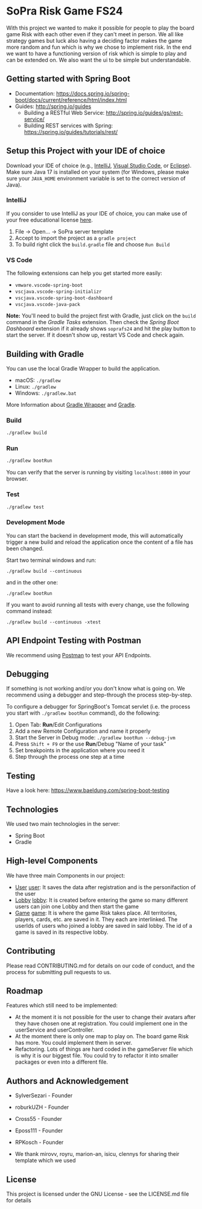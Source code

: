 # SoPra Risk Game FS24

With this project we wanted to make it possible for people to play the board game Risk with each other even if they can't meet in person. We all like strategy games but luck also having a deciding factor makes the game more random and fun which is why we chose to implement risk. In the end we want to have a functioning version of risk which is simple to play and can be extended on. We also want the ui to be simple but understandable.

## Getting started with Spring Boot
-   Documentation: https://docs.spring.io/spring-boot/docs/current/reference/html/index.html
-   Guides: http://spring.io/guides
    -   Building a RESTful Web Service: http://spring.io/guides/gs/rest-service/
    -   Building REST services with Spring: https://spring.io/guides/tutorials/rest/

## Setup this Project with your IDE of choice
Download your IDE of choice (e.g., [IntelliJ](https://www.jetbrains.com/idea/download/), [Visual Studio Code](https://code.visualstudio.com/), or [Eclipse](http://www.eclipse.org/downloads/)). Make sure Java 17 is installed on your system (for Windows, please make sure your `JAVA_HOME` environment variable is set to the correct version of Java).

### IntelliJ
If you consider to use IntelliJ as your IDE of choice, you can make use of your free educational license [here](https://www.jetbrains.com/community/education/#students).
1. File -> Open... -> SoPra server template
2. Accept to import the project as a `gradle project`
3. To build right click the `build.gradle` file and choose `Run Build`

### VS Code
The following extensions can help you get started more easily:
-   `vmware.vscode-spring-boot`
-   `vscjava.vscode-spring-initializr`
-   `vscjava.vscode-spring-boot-dashboard`
-   `vscjava.vscode-java-pack`

**Note:** You'll need to build the project first with Gradle, just click on the `build` command in the _Gradle Tasks_ extension. Then check the _Spring Boot Dashboard_ extension if it already shows `soprafs24` and hit the play button to start the server. If it doesn't show up, restart VS Code and check again.

## Building with Gradle
You can use the local Gradle Wrapper to build the application.
-   macOS: `./gradlew`
-   Linux: `./gradlew`
-   Windows: `./gradlew.bat`

More Information about [Gradle Wrapper](https://docs.gradle.org/current/userguide/gradle_wrapper.html) and [Gradle](https://gradle.org/docs/).

### Build

```bash
./gradlew build
```

### Run

```bash
./gradlew bootRun
```

You can verify that the server is running by visiting `localhost:8080` in your browser.

### Test

```bash
./gradlew test
```

### Development Mode
You can start the backend in development mode, this will automatically trigger a new build and reload the application
once the content of a file has been changed.

Start two terminal windows and run:

`./gradlew build --continuous`

and in the other one:

`./gradlew bootRun`

If you want to avoid running all tests with every change, use the following command instead:

`./gradlew build --continuous -xtest`

## API Endpoint Testing with Postman
We recommend using [Postman](https://www.getpostman.com) to test your API Endpoints.

## Debugging
If something is not working and/or you don't know what is going on. We recommend using a debugger and step-through the process step-by-step.

To configure a debugger for SpringBoot's Tomcat servlet (i.e. the process you start with `./gradlew bootRun` command), do the following:

1. Open Tab: **Run**/Edit Configurations
2. Add a new Remote Configuration and name it properly
3. Start the Server in Debug mode: `./gradlew bootRun --debug-jvm`
4. Press `Shift + F9` or the use **Run**/Debug "Name of your task"
5. Set breakpoints in the application where you need it
6. Step through the process one step at a time

## Testing
Have a look here: https://www.baeldung.com/spring-boot-testing

## Technologies
We used two main technologies in the server:
-   Spring Boot
-   Gradle

## High-level Components
We have three main Components in our project:
-   [User] [user]: It saves the data after registration and is the personifaction of the user
-   [Lobby] [lobby]: It is created before entering the game so many different users can join one Lobby and then start the game
-   [Game] [game]: It is where the game Risk takes place. All territories, players, cards, etc. are saved in it.
They each are interlinked. The userIds of users who joined a lobby are saved in said lobby. The id of a game is saved in its respective lobby. 


## Contributing
Please read CONTRIBUTING.md for details on our code of conduct, and the process for submitting pull requests to us.

## Roadmap
Features which still need to be implemented:
-   At the moment it is not possible for the user to change their avatars after they have chosen one at registration. You could implement one in the userService and userController.
-   At the moment there is only one map to play on. The board game Risk has more. You could implement them in server.
-   Refactoring. Lots of things are hard coded in the gameServer file which is why it is our biggest file. You could try to refactor it into smaller packages or even into a different file.

## Authors and Acknowledgement
-   SylverSezari - Founder
-   roburkUZH - Founder
-   Cross55 - Founder
-   Eposs111 - Founder
-   RPKosch - Founder

-   We thank mirovv, royru, marion-an, isicu, clennys for sharing their template which we used

## License
This project is licensed under the GNU License - see the LICENSE.md file for details

[user]: https://github.com/sopra-fs24-group-35/sopra-fs24-group-35-server/blob/main/src/main/java/ch/uzh/ifi/hase/soprafs24/entity/User.java

[lobby]:https://github.com/sopra-fs24-group-35/sopra-fs24-group-35-server/blob/main/src/main/java/ch/uzh/ifi/hase/soprafs24/entity/Lobby.java

[game]: https://github.com/sopra-fs24-group-35/sopra-fs24-group-35-server/blob/main/src/main/java/ch/uzh/ifi/hase/soprafs24/entity/Game.java

